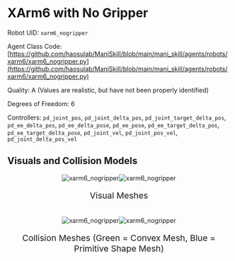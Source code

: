 <!-- THIS IS ALL GENERATED DOCUMENTATION via generate_robot_docs.py. DO NOT MODIFY THIS FILE DIRECTLY. -->

# XArm6 with No Gripper

Robot UID: `xarm6_nogripper`

Agent Class Code: [https://github.com/haosulab/ManiSkill/blob/main/mani_skill/agents/robots/xarm6/xarm6_nogripper.py](https://github.com/haosulab/ManiSkill/blob/main/mani_skill/agents/robots/xarm6/xarm6_nogripper.py)

Quality: A (Values are realistic, but have not been properly identified)

Degrees of Freedom: 6

Controllers: `pd_joint_pos`, `pd_joint_delta_pos`, `pd_joint_target_delta_pos`, `pd_ee_delta_pos`, `pd_ee_delta_pose`, `pd_ee_pose`, `pd_ee_target_delta_pos`, `pd_ee_target_delta_pose`, `pd_joint_vel`, `pd_joint_pos_vel`, `pd_joint_delta_pos_vel`

## Visuals and Collision Models

<div>
    <div style="max-width: 100%; display: flex; justify-content: center;">
        <img src="../_static/robot_images/xarm6_nogripper/front_visual.png" style='min-width:min(50%, 100px);max-width:50%;height:auto' alt="xarm6_nogripper">
        <img src="../_static/robot_images/xarm6_nogripper/side_visual.png" style='min-width:min(50%, 100px);max-width:50%;height:auto' alt="xarm6_nogripper">
    </div>
    <p style="text-align: center; font-size: 1.2rem;">Visual Meshes</p>
    <br/>
    <div style="max-width: 100%; display: flex; justify-content: center;">
        <img src="../_static/robot_images/xarm6_nogripper/front_collision.png" style='min-width:min(50%, 100px);max-width:50%;height:auto' alt="xarm6_nogripper">
        <img src="../_static/robot_images/xarm6_nogripper/side_collision.png" style='min-width:min(50%, 100px);max-width:50%;height:auto' alt="xarm6_nogripper">
    </div>
    <p style="text-align: center; font-size: 1.2rem;">Collision Meshes (Green = Convex Mesh, Blue = Primitive Shape Mesh)</p>
</div>
